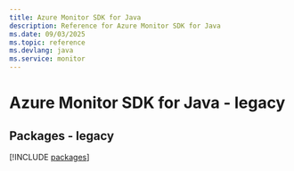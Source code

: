 ```yaml
---
title: Azure Monitor SDK for Java
description: Reference for Azure Monitor SDK for Java
ms.date: 09/03/2025
ms.topic: reference
ms.devlang: java
ms.service: monitor
---
```

# Azure Monitor SDK for Java - legacy
## Packages - legacy
[!INCLUDE [packages](monitor-index.md)]